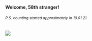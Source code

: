 #### Welcome, 58th stranger!

###### <sup>P.S. counting started approximately in 10.01.21</sup>

<img src="https://kraftwerk28.pp.ua/vcnt.png"></img>
